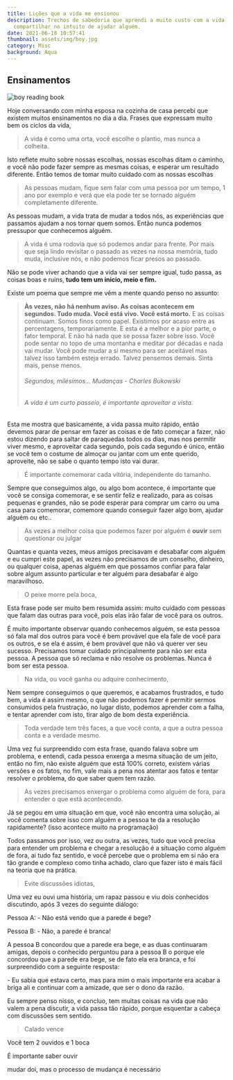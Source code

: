 ```yaml
---
title: Lições que a vida me ensionou
description: Trechos de sabedoria que aprendi a muito custo com a vida, e desejo
  compartilhar no intuito de ajudar alguém.
date: 2021-06-18 10:57:41
thumbnail: assets/img/boy.jpg
category: Misc
background: Aqua
---
```

## Ensinamentos

![boy reading book](assets/img/boy.jpg "boy reading book")

Hoje conversando com minha esposa na cozinha de casa percebi que existem muitos ensinamentos no dia a dia. Frases que expressam muito bem os ciclos da vida, 

> A vida é como uma orta, você escolhe o plantio, mas nunca a colheita.

Isto reflete muito sobre nossas escolhas, nossas escolhas ditam o caminho, e você não pode fazer sempre as mesmas coisas, e esperar um resultado diferente. Então temos de tomar muito cuidado com as nossas escolhas

> As pessoas mudam, fique sem falar com uma pessoa por um tempo, 1 ano por exemplo e verá que ela pode ter se tornado alguém completamente diferente.

As pessoas mudam, a vida trata de mudar a todos nós, as experiências que passamos ajudam a nos tornar quem somos. Então nunca podemos pressupor que conhecemos alguém.

> A vida é uma rodovia que só podemos andar para frente. Por mais que seja lindo revisitar o passado as vezes na nossa memória, tudo muda, inclusive nós, e não podemos ficar presos ao passado.

Não se pode viver achando que a vida vai ser sempre igual, tudo passa, as coisas boas e ruins, **tudo tem um inicio, meio e fim.** 

Existe um poema que sempre me vêm a mente quando penso no assunto:

> **Às vezes, não há nenhum aviso. As coisas acontecem em segundos. Tudo muda. Você está vivo. Você está morto.** E as coisas continuam. Somos finos como papel. Existimos por acaso entre as percentagens, temporariamente. E esta é a melhor e a pior parte, o fator temporal. E não há nada que se possa fazer sobre isso. Você pode sentar no topo de uma montanha e meditar por décadas e nada vai mudar. Você pode mudar a si mesmo para ser aceitável mas talvez isso também esteja errado. Talvez pensemos demais. Sinta mais, pense menos.
>
> ###### Segundos, milésimos... Mudanças - Charles Bukowski
>
> ###### A vida é um curto passeio, é importante aproveitar a vista.

Esta me mostra que basicamente, a vida passa muito rápido, então devemos parar de pensar em fazer as coisas e de fato começar a fazer, não estou dizendo para saltar de paraquedas todos os dias, mas nos permitir viver mesmo, e aproveitar cada segundo, pois cada segundo é único, então se você tem o costume de almoçar ou jantar com um ente querido, aproveite, não se sabe o quanto tempo isto vai durar. 

> É importante comemorar cada vitória, independente do tamanho.

Sempre que conseguimos algo, ou algo bom acontece, é importante que você se consiga comemorar, e se sentir feliz e realizado, para as coisas pequenas e grandes, não se pode esperar para comprar um carro ou uma casa para comemorar, comemore quando conseguir fazer algo bom, ajudar alguém ou etc..

> As vezes a melhor coisa que podemos fazer por alguém é **ouvir** sem questionar ou julgar

Quantas e quanta vezes, meus amigos precisavam e desabafar com alguém e eu cumpri este papel, as vezes não precisamos de um conselho, dinheiro, ou qualquer coisa, apenas alguém em que possamos confiar para falar sobre algum assunto particular e ter alguém para desabafar é algo maravilhoso.

> O peixe morre pela boca, 

Esta frase pode ser muito bem resumida assim: muito cuidado com pessoas que falam das outras para você, pois elas irão falar de você para os outros.

É muito importante observar quando conhecemos alguém, se esta pessoa só fala mal dos outros para você é bem provável que ela fale de você para os outros, e se ela é assim, é bem provável que não vá querer ver seu sucesso. Precisamos tomar cuidado principalmente para não ser esta pessoa. A pessoa que só reclama e não resolve os problemas. Nunca é bom ser esta pessoa.

> Na vida, ou você ganha ou adquire conhecimento,  

Nem sempre conseguimos o que queremos, e acabamos frustrados, e tudo bem, a vida é assim mesmo, o que não podemos fazer é permitir sermos consumidos pela frustração, no lugar disto, podemos aprender com a falha, e tentar aprender com isto, tirar algo de bom desta experiência.

> Toda verdade tem três faces, a que você conta, a que a outra pessoa conta e a verdade mesmo. 

Uma vez fui surpreendido com esta frase, quando falava sobre um problema, e entendi, cada pessoa enxerga a mesma situação de um jeito, então no fim, não existe alguém que está 100% correto, existem várias versões e os fatos, no fim, vale mais a pena nos atentar aos fatos e tentar resolver o problema, do que saber quem tem razão.

> As vezes precisamos enxergar o problema como alguém de fora, para entender o que está acontecendo.

Já se pegou em uma situação em que, você não encontra uma solução, ai você comenta sobre isso com alguém e a pessoa te da a resolução rapidamente? (isso acontece muito na programação)

Todos passamos por isso, vez ou outra, as vezes, tudo que você precisa para entender um problema e chegar a resolução é a situação como alguém de fora, ai tudo faz sentido, e você percebe que o problema em si não era tão grande e complexo como tinha achado, claro que fazer isto é mais fácil na teoria que na prática.

> Evite discussões idiotas, 

Uma vez eu ouvi uma história, um rapaz passou e viu dois conhecidos discutindo, após 3 vezes do seguinte diálogo:

Pessoa A: - Não está vendo que a parede é bege?

Pessoa B: - Não, a parede é branca!

A pessoa B concordou que a parede era bege, e as duas continuaram amigas, depois o conhecido perguntou para a pessoa B o porque ele concordou que a parede era bege, se de fato ela era branca, e foi surpreendido com a seguinte resposta:

\- Eu sabia que estava certo, mas para mim o mais importante era acabar a briga ali e continuar com a amizade, que ser o dono da razão.

Eu sempre penso nisso, e concluo, tem muitas coisas na vida que não valem a pena discutir, a vida passa tão rápido, porque esquentar a cabeça com discussões sem sentido.

> Calado vence



Você tem 2 ouvidos e 1 boca 

É importante saber ouvir

mudar doi, mas o processo de mudança é necessário